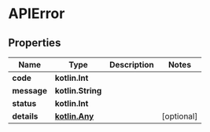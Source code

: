 
# APIError

## Properties
| Name | Type | Description | Notes |
| ------------ | ------------- | ------------- | ------------- |
| **code** | **kotlin.Int** |  |  |
| **message** | **kotlin.String** |  |  |
| **status** | **kotlin.Int** |  |  |
| **details** | [**kotlin.Any**](.md) |  |  [optional] |



